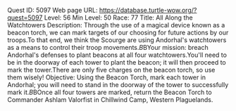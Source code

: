 Quest ID: 5097
Web page URL: https://database.turtle-wow.org/?quest=5097
Level: 56
Min Level: 50
Race: 77
Title: All Along the Watchtowers
Description: Through the use of a magical device known as a beacon torch, we can mark targets of our choosing for future actions by our troops.To that end, we think the Scourge are using Andorhal's watchtowers as a means to control their troop movements.$B$BYour mission: breach Andorhal's defenses to plant beacons at all four watchtowers.You'll need to be in the doorway of each tower to plant the beacon; it will then proceed to mark the tower.There are only five charges on the beacon torch, so use them wisely!
Objective: Using the Beacon Torch, mark each tower in Andorhal; you will need to stand in the doorway of the tower to successfully mark it.$B$BOnce all four towers are marked, return the Beacon Torch to Commander Ashlam Valorfist in Chillwind Camp, Western Plaguelands.
